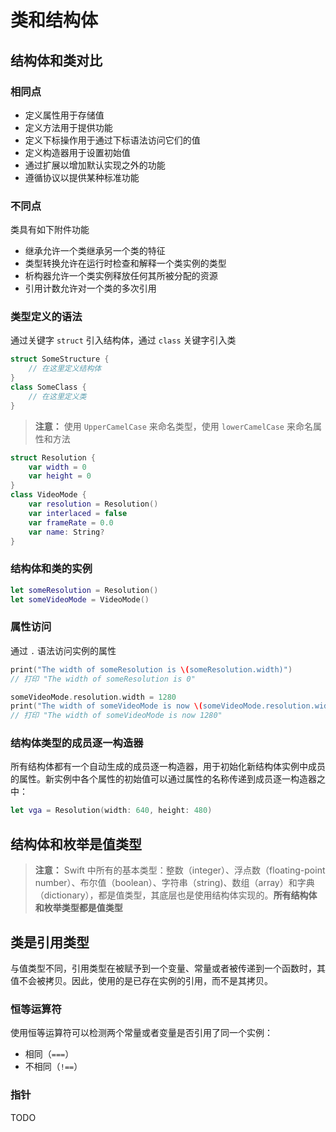 # 类和结构体

## 结构体和类对比

### 相同点

* 定义属性用于存储值
* 定义方法用于提供功能
* 定义下标操作用于通过下标语法访问它们的值
* 定义构造器用于设置初始值
* 通过扩展以增加默认实现之外的功能
* 遵循协议以提供某种标准功能

### 不同点

类具有如下附件功能

* 继承允许一个类继承另一个类的特征
* 类型转换允许在运行时检查和解释一个类实例的类型
* 析构器允许一个类实例释放任何其所被分配的资源
* 引用计数允许对一个类的多次引用

### 类型定义的语法

通过关键字 `struct` 引入结构体，通过 `class` 关键字引入类

```swift
struct SomeStructure {
    // 在这里定义结构体
}
class SomeClass {
    // 在这里定义类
}
```

> **注意：** 使用 `UpperCamelCase` 来命名类型，使用 `lowerCamelCase` 来命名属性和方法

```swift
struct Resolution {
    var width = 0
    var height = 0
}
class VideoMode {
    var resolution = Resolution()
    var interlaced = false
    var frameRate = 0.0
    var name: String?
}
```

### 结构体和类的实例

```swift
let someResolution = Resolution()
let someVideoMode = VideoMode()
```

### 属性访问

通过 `.` 语法访问实例的属性

```swift
print("The width of someResolution is \(someResolution.width)")
// 打印 "The width of someResolution is 0"

someVideoMode.resolution.width = 1280
print("The width of someVideoMode is now \(someVideoMode.resolution.width)")
// 打印 "The width of someVideoMode is now 1280"
```

### 结构体类型的成员逐一构造器

所有结构体都有一个自动生成的成员逐一构造器，用于初始化新结构体实例中成员的属性。新实例中各个属性的初始值可以通过属性的名称传递到成员逐一构造器之中：

```swift
let vga = Resolution(width: 640, height: 480)
```

## 结构体和枚举是值类型

> **注意：** Swift 中所有的基本类型：整数（integer）、浮点数（floating-point number）、布尔值（boolean）、字符串（string)、数组（array）和字典（dictionary），都是值类型，其底层也是使用结构体实现的。**所有结构体和枚举类型都是值类型**



## 类是引用类型

与值类型不同，引用类型在被赋予到一个变量、常量或者被传递到一个函数时，其值不会被拷贝。因此，使用的是已存在实例的引用，而不是其拷贝。

### 恒等运算符

使用恒等运算符可以检测两个常量或者变量是否引用了同一个实例：

* 相同（`===`）
* 不相同（`!==`）


### 指针

TODO
